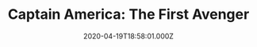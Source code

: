 ---
title: "Captain America: The First Avenger"
year: 2011
date: 2020-04-19T18:58:01.000Z
permalink: /almanac/movies/2020-04-19-captain-america-the-first-avenger/index.html
rating: 3
---